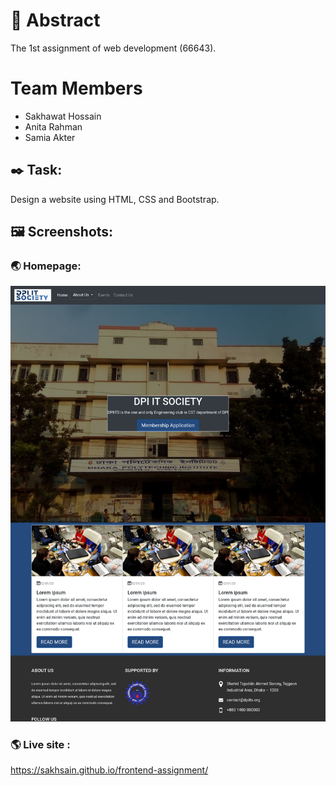 # 📝 Abstract
The 1st assignment of web development (66643).

# Team Members
<ul>
<li>Sakhawat Hossain</li>
<li>Anita Rahman</li>
<li>Samia Akter</li>
</ul>

## ✒️ Task:
Design a website using HTML, CSS and Bootstrap.

## 🖼️ Screenshots:
### 🌏 Homepage:
![Homepage](screenshots/screenshot.png)

### 🌎 Live site : 
<a href="https://sakhsain.github.io/frontend-assignment">https://sakhsain.github.io/frontend-assignment/</a>
